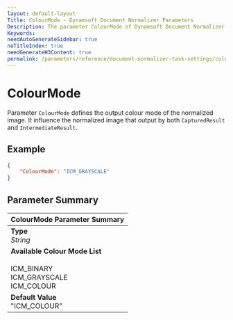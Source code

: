 ```yaml
---
layout: default-layout
Title: ColourMode - Dynamsoft Document Normalizer Parameters
Description: The parameter ColourMode of Dynamsoft Document Normalizer defines the output colour mode of the normalized image.
Keywords:
needAutoGenerateSidebar: true
noTitleIndex: true
needGenerateH3Content: true
permalink: /parameters/reference/document-normalizer-task-settings/colour-mode.html
---
```


# ColourMode

Parameter `ColourMode` defines the output colour mode of the normalized image. It influence the normalized image that output by both `CapturedResult` and `IntermediateResult`.

## Example

```json
{
    "ColourMode": "ICM_GRAYSCALE"
}
```

## Parameter Summary

| ColourMode Parameter Summary |
| :--------------------------- |
| **Type**<br>*String* |
| **Available Colour Mode List**<br><br>ICM_BINARY<br>ICM_GRAYSCALE<br>ICM_COLOUR |
| **Default Value**<br>"ICM_COLOUR" |
